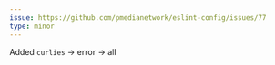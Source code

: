 ```yaml
---
issue: https://github.com/pmedianetwork/eslint-config/issues/77
type: minor
---
```


Added `curlies` -> error -> all
